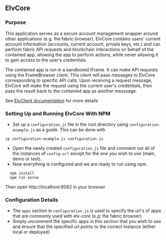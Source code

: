 ## ElvCore

### Purpose

This application serves as a secure account management wrapper around other applications
(e.g. the fabric browser). ElvCore contains users' current account information (accounts, current account,
private keys, etc.) and can perform fabric API requests and blockchain interactions on behalf of the
contained app, allowing the app to perform actions, while never allowing it to gain access
to the user's credentials.

The contained app is run in a sandboxed IFrame. It can make API requests using the FrameBrowser client.
This client will pass messages to ElvCore corresponding to specific API calls. Upon receiving a request
message, ElvCore will make the request using the current user's credentials, then pass the result back to
the contained app as another messsage.

See [ElvClient documentation](https://github.com/eluv-io/elv-client-js) for more details

### Setting Up and Running ElvCore With NPM

- Set up a `configuration.js` file in the root directory using `configuration-example.js` as a guide. This can be done with

```
cp configuration-example.js configuration.js
```

- Open the newly created `configuration.js` file and comment out all of the instances of `config-url` except for the one you wish to use (main, demo or test).
- Now everything is configured and we are ready to run using npm.

```
  npm install
  npm run serve
```

Then open http://localhost:8082 in your browser

### Configuration Details

- The `apps` section in `configuration.js` is used to specify the url's of apps that are commonly used with elv-core (e.g: the fabric browser)
- Simply uncomment the specific apps in this section that you wish to use and ensure that the specified url points to the correct instance (either local or deployed)
